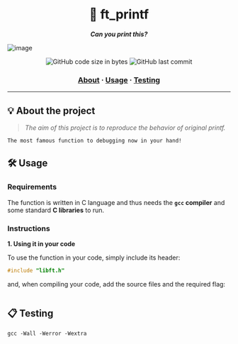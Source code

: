 <h1 align="center">
	📖 ft_printf
</h1>

<p align="center">
	<b><i>Can you print this?</i></b><br>
</p>

![image](https://github.com/Kevinwmiguel/42_Lisbon_CommonCore/assets/59360014/546d47c3-0f82-4340-b61c-efb3756594a4)

<p align="center">
	<img alt="GitHub code size in bytes" src="https://img.shields.io/github/languages/code-size/Kevinwmiguel/42_Lisbon_CommonCore
/libft?color=lightblue" />
	<img alt="GitHub last commit" src="https://img.shields.io/github/last-commit/Kevinwmiguel/libft?color=green" />
</p>

<h3 align="center">
	<a href="#%EF%B8%8F-about">About</a>
	<span> · </span>
	<a href="#%EF%B8%8F-usage">Usage</a>
	<span> · </span>
	<a href="#-testing">Testing</a>
</h3>

---

## 💡 About the project

> _The aim of this project is to reproduce the behavior of original printf._

	The most famous function to debugging now in your hand!

## 🛠️ Usage

### Requirements

The function is written in C language and thus needs the **`gcc` compiler** and some standard **C libraries** to run.

### Instructions

**1. Using it in your code**

To use the function in your code, simply include its header:

```C
#include "libft.h"
```

and, when compiling your code, add the source files and the required flag:

```
```

## 📋 Testing


```shell
gcc -Wall -Werror -Wextra 
```
